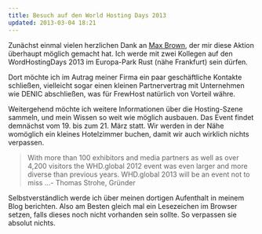 ```yaml
---
title: Besuch auf den World Hosting Days 2013
updated: 2013-03-04 18:21
---
```


Zunächst einmal vielen herzlichen Dank an [Max Brown][1], der mir diese Aktion überhaupt möglich gemacht hat. Ich werde mit zwei Kollegen auf den WordHostingDays 2013 im Europa-Park Rust (nähe Frankfurt) sein dürfen.

Dort möchte ich im Autrag meiner Firma ein paar geschäftliche Kontakte schließen, vielleicht sogar einen kleinen Partnervertrag mit Unternehmen wie DENIC abschließen, was für FrewHost natürlich von Vorteil währe.

Weitergehend möchte ich weitere Informationen über die Hosting-Szene sammeln, und mein Wissen so weit wie möglich ausbauen. Das Event findet demnächst vom 19. bis zum 21. März statt. Wir werden in der Nähe womöglich ein kleines Hotelzimmer buchen, damit wir auch wirklich nichts verpassen.

> With more than 100 exhibitors and media partners as well as over 4,200 visitors the WHD.global 2012 event was even larger and more diverse than previous years. WHD.global 2013 will be an event not to miss ...- Thomas Strohe, Gründer

Selbstverständlich werde ich über meinen dortigen Aufenthalt in meinem Blog berichten. Also am Besten gleich mal ein Lesezeichen im Browser setzen, falls dieses noch nicht vorhanden sein sollte. So verpassen sie absolut nichts.

[1]: http://www.technik-aktuell.de/